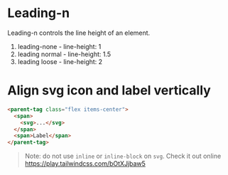 # Leading-n

Leading-n controls the line height of an element.

1. leading-none - line-height: 1
2. leading normal - line-height: 1.5
3. leading loose - line-height: 2

# Align svg icon and label vertically

```html
<parent-tag class="flex items-center">
  <span>
    <svg>...</svg>
  </span>
  <span>Label</span>
</parent-tag>
```
> Note: do not use `inline` or `inline-block` on `svg`. Check it out online https://play.tailwindcss.com/bOtXJjbaw5
